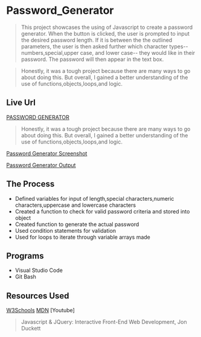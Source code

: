 # Password_Generator
>This project showcases the using of Javascript to create a password generator. When the button is clicked, the user is prompted to input the desired password length. If it is between the the outlined parameters, the user is then asked further which character types-- numbers,special,upper case, and lower case-- they would like in their password. The password will then appear in the text box.

> Honestly, it was a tough project because there are many ways to go about doing this. But overall, I gained a better understanding of the use of functions,objects,loops,and logic.

## Live Url
[PASSWORD GENERATOR]()

> Honestly, it was a tough project because there are many ways to go about doing this. But overall, I gained a better understanding of the use of functions,objects,loops,and logic.

[Password Generator Screenshot](Assets/03-javascript-homework-demo.png)

[Password Generator Output](Assets/Capture.PNG)

## The Process
* Defined variables for input of length,special characters,numeric characters,uppercase and lowercase characters
* Created a function to check for valid password criteria and stored into object
* Created function to generate the actual password
* Used condition statements for validation
* Used for loops to iterate through variable arrays made

## Programs
* Visual Studio Code
* Git Bash


## Resources Used
[W3Schools](https://www.w3schools.com/)
[MDN](https://developer.mozilla.org/en-US/)
[Youtube]
>Javascript & JQuery: Interactive Front-End Web Development, Jon Duckett


